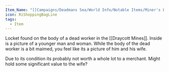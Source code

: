 ```yaml
---
Item_Name: "[[Campaigns/Deadmans Sea/World Info/Notable Items/Miner's Locket]]"
icon: RiShoppingBagLine
tags:
  - Item
---
```

Locket found on the body of a dead worker in the [[Draycott Mines]]. Inside is a picture of a younger man and woman. While the body of the dead worker is a bit maimed, you feel like its a picture of him and his wife. 

Due to its condition its probably not worth a whole lot to a merchant. Might hold some significant value to the wife?

